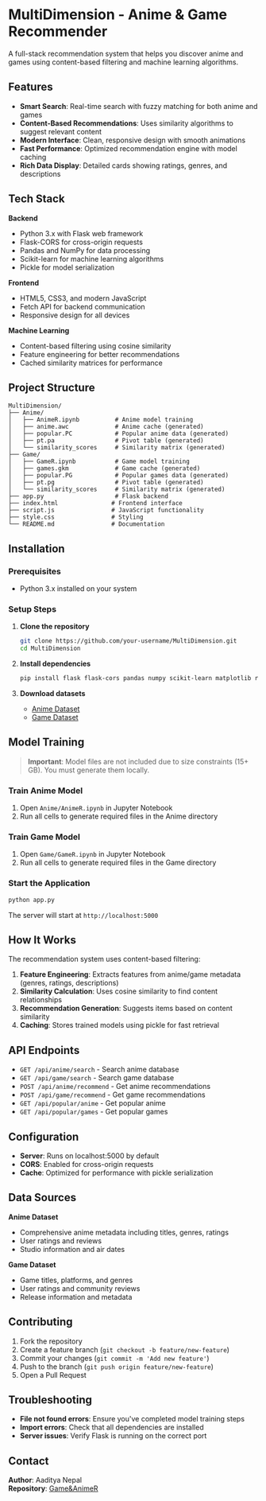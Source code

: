 # MultiDimension - Anime & Game Recommender

A full-stack recommendation system that helps you discover anime and games using content-based filtering and machine learning algorithms.

## Features

- **Smart Search**: Real-time search with fuzzy matching for both anime and games
- **Content-Based Recommendations**: Uses similarity algorithms to suggest relevant content
- **Modern Interface**: Clean, responsive design with smooth animations
- **Fast Performance**: Optimized recommendation engine with model caching
- **Rich Data Display**: Detailed cards showing ratings, genres, and descriptions

## Tech Stack

**Backend**
- Python 3.x with Flask web framework
- Flask-CORS for cross-origin requests
- Pandas and NumPy for data processing
- Scikit-learn for machine learning algorithms
- Pickle for model serialization

**Frontend**
- HTML5, CSS3, and modern JavaScript
- Fetch API for backend communication
- Responsive design for all devices

**Machine Learning**
- Content-based filtering using cosine similarity
- Feature engineering for better recommendations
- Cached similarity matrices for performance

## Project Structure

```
MultiDimension/
├── Anime/
│   ├── AnimeR.ipynb          # Anime model training
│   ├── anime.awc             # Anime cache (generated)
│   ├── popular.PC            # Popular anime data (generated)
│   ├── pt.pa                 # Pivot table (generated)
│   └── similarity_scores     # Similarity matrix (generated)
├── Game/
│   ├── GameR.ipynb           # Game model training
│   ├── games.gkm             # Game cache (generated)
│   ├── popular.PG            # Popular games data (generated)
│   ├── pt.pg                 # Pivot table (generated)
│   └── similarity_scores     # Similarity matrix (generated)
├── app.py                    # Flask backend
├── index.html               # Frontend interface
├── script.js                # JavaScript functionality
├── style.css                # Styling
└── README.md                # Documentation
```

## Installation

### Prerequisites
- Python 3.x installed on your system

### Setup Steps

1. **Clone the repository**
   ```bash
   git clone https://github.com/your-username/MultiDimension.git
   cd MultiDimension
   ```

2. **Install dependencies**
   ```bash
   pip install flask flask-cors pandas numpy scikit-learn matplotlib requests pillow
   ```

3. **Download datasets**
   - [Anime Dataset](https://www.kaggle.com/datasets/dbdmobile/myanimelist-dataset)
   - [Game Dataset](https://www.kaggle.com/datasets/antonkozyriev/game-recommendations-on-steam)

## Model Training

> **Important**: Model files are not included due to size constraints (15+ GB). You must generate them locally.

### Train Anime Model
1. Open `Anime/AnimeR.ipynb` in Jupyter Notebook
2. Run all cells to generate required files in the Anime directory

### Train Game Model
1. Open `Game/GameR.ipynb` in Jupyter Notebook
2. Run all cells to generate required files in the Game directory

### Start the Application
```bash
python app.py
```

The server will start at `http://localhost:5000`

## How It Works

The recommendation system uses content-based filtering:

1. **Feature Engineering**: Extracts features from anime/game metadata (genres, ratings, descriptions)
2. **Similarity Calculation**: Uses cosine similarity to find content relationships
3. **Recommendation Generation**: Suggests items based on content similarity
4. **Caching**: Stores trained models using pickle for fast retrieval

## API Endpoints

- `GET /api/anime/search` - Search anime database
- `GET /api/game/search` - Search game database
- `POST /api/anime/recommend` - Get anime recommendations
- `POST /api/game/recommend` - Get game recommendations
- `GET /api/popular/anime` - Get popular anime
- `GET /api/popular/games` - Get popular games

## Configuration

- **Server**: Runs on localhost:5000 by default
- **CORS**: Enabled for cross-origin requests
- **Cache**: Optimized for performance with pickle serialization

## Data Sources

**Anime Dataset**
- Comprehensive anime metadata including titles, genres, ratings
- User ratings and reviews
- Studio information and air dates

**Game Dataset**
- Game titles, platforms, and genres
- User ratings and community reviews
- Release information and metadata

## Contributing

1. Fork the repository
2. Create a feature branch (`git checkout -b feature/new-feature`)
3. Commit your changes (`git commit -m 'Add new feature'`)
4. Push to the branch (`git push origin feature/new-feature`)
5. Open a Pull Request

## Troubleshooting

- **File not found errors**: Ensure you've completed model training steps
- **Import errors**: Check that all dependencies are installed
- **Server issues**: Verify Flask is running on the correct port

## Contact

**Author**: Aaditya Nepal  
**Repository**: [Game&AnimeR](https://github.com/Aaditya-Nepal/Game-Anime-Recommender)
